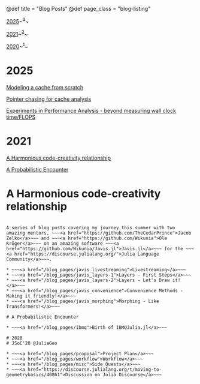 

@def title = "Blog Posts"
@def page_class = "blog-listing"

[2025](#2025)~~~<sup>3</sup>~~~

[2021](#2021)~~~<sup>2</sup>~~~

[2020](#2020)~~~<sup>1</sup>~~~

# 2025
[Modeling a cache from scratch](/blog_pages/cache_modeling)

[Pointer chasing for cache analysis](/blog_pages/ptr_chase)

[Experiments in Performance Analysis - beyond measuring wall clock time/FLOPS](/blog_pages/mat_mul)

# 2021
[A Harmonious code-creativity relationship](#a_harmonious_code-creativity_relationship)

[A Probabilistic Encounter](#a_probabilistic_encounter)
# A Harmonious code-creativity relationship
~~~<img src="http://kmit.in/emagazine/wp-content/uploads/2016/07/banner-gsoc2016_2.png">~~~

A series of blog posts covering my journey this summer with two amazing mentors, ~~~<a href="https://github.com/TheCedarPrince">Jacob Zelko</a>~~~ and ~~~<a href="https://github.com/Wikunia">Ole Kröger</a>~~~ on an amazing software ~~~<a href="https://github.com/Wikunia/Javis.jl">Javis.jl</a>~~~ for the ~~~<a href="https://discourse.julialang.org/">Julia Language Community</a>~~~.

* ~~~<a href="/blog_pages/javis_livestreaming">Livestreaming</a>~~~
* ~~~<a href="/blog_pages/javis_layers-1">Layers - First Steps</a>~~~
* ~~~<a href="/blog_pages/javis_layers-2">Layers - Let's Draw it!</a>~~~
* ~~~<a href="/blog_pages/javis_convenience">Convenience Methods - Making it friendly!</a>~~~
* ~~~<a href="/blog_pages/javis_morphing">Morphing - Like Transformers!</a>~~~

# A Probabilistic Encounter

* ~~~<a href="/blog_pages/ibmq">Birth of IBMQJulia.jl</a>~~~

# 2020
# JSoC'20 @JuliaGeo

* ~~~<a href="/blog_pages/proposal">Project Plan</a>~~~
* ~~~<a href="/blog_pages/workflow">Workflow</a>~~~
* ~~~<a href="/blog_pages/misc">Side Quests</a>~~~
* ~~~<a href="https://discourse.julialang.org/t/moving-to-geometrybasics/40861">Discussion on Julia Discourse</a>~~~
